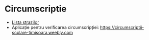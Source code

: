 # Circumscriptie

-   [Lista strazilor](https://scoala21.blob.core.windows.net/share/circumscriptie-2019.pdf)
-   Aplicație pentru verificarea circumscripției: https://circumscriptii-scolare-timisoara.weebly.com
